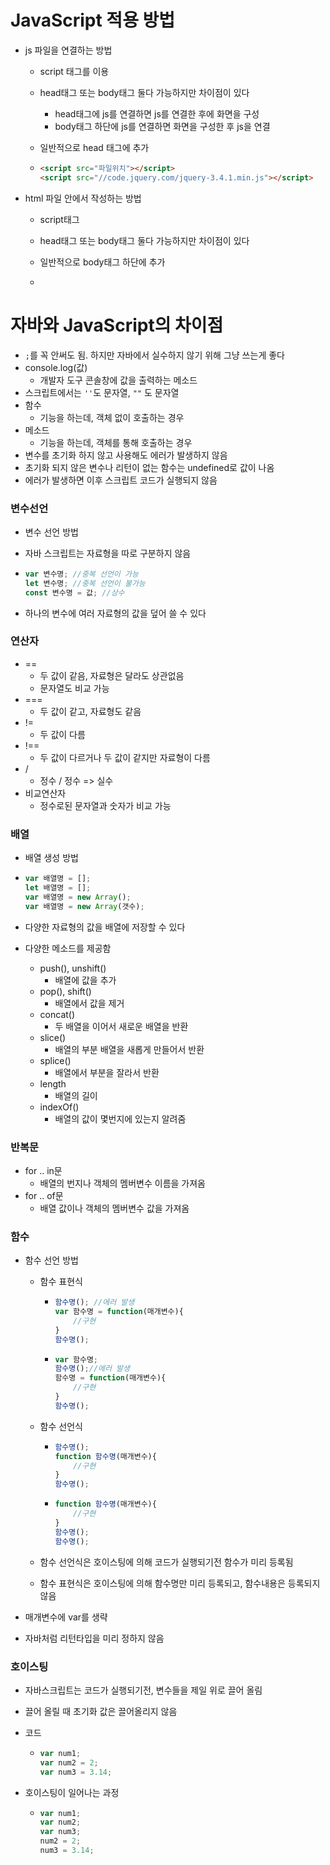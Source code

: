 #  JavaScript 적용 방법

* js 파일을 연결하는 방법

  * script 태그를 이용

  * head태그 또는 body태그 둘다 가능하지만 차이점이 있다

    * head태그에 js를 연결하면 js를 연결한 후에 화면을 구성
    * body태그 하단에 js를 연결하면 화면을 구성한 후 js을 연결

  * 일반적으로 head 태그에 추가

  * ```html
    <script src="파일위치"></script>
    <script src="//code.jquery.com/jquery-3.4.1.min.js"></script>
    ```

* html 파일 안에서 작성하는 방법

  * script태그

  * head태그 또는 body태그 둘다 가능하지만 차이점이 있다

  * 일반적으로 body태그 하단에 추가

  * ```html
    
    ```



# 자바와 JavaScript의 차이점

* `;`를 꼭 안써도 됨. 하지만 자바에서 실수하지 않기 위해 그냥 쓰는게 좋다
* console.log(값)
  * 개발자 도구 콘솔창에 값을 출력하는 메소드
* 스크립트에서는 `''`도 문자열, `""` 도 문자열
* 함수
  * 기능을 하는데, 객체 없이 호출하는 경우
* 메소드
  * 기능을 하는데, 객체를 통해 호출하는 경우
* 변수를 초기화 하지 않고 사용해도 에러가 발생하지 않음
* 초기화 되지 않은 변수나 리턴이 없는 함수는 undefined로 값이 나옴
* 에러가 발생하면 이후 스크립트 코드가 실행되지 않음

### 변수선언

* 변수 선언 방법

* 자바 스크립트는 자료형을 따로 구분하지 않음

* ```js
  var 변수명; //중복 선언이 가능
  let 변수명; //중복 선언이 불가능
  const 변수명 = 값; //상수
  ```

* 하나의 변수에 여러 자료형의 값을 덮어 쓸 수 있다



### 연산자

* ==
  * 두 값이 같음, 자료형은 달라도 상관없음
  * 문자열도 비교 가능
* ===
  * 두 값이 같고, 자료형도 같음
* !=
  * 두 값이 다름
* !==
  * 두 값이 다르거나 두 값이 같지만 자료형이 다름
* /
  * 정수 / 정수 => 실수
* 비교연산자
  * 정수로된 문자열과 숫자가 비교 가능



### 배열

* 배열 생성 방법

* ```js
  var 배열명 = [];
  let 배열명 = [];
  var 배열명 = new Array();
  var 배열명 = new Array(갯수);
  ```

* 다양한 자료형의 값을 배열에 저장할 수 있다

* 다양한 메소드를 제공함

  * push(), unshift()
    * 배열에 값을 추가
  * pop(), shift()
    * 배열에서 값을 제거
  * concat()
    * 두 배열을 이어서 새로운 배열을 반환
  * slice()
    * 배열의 부분 배열을 새롭게 만들어서 반환
  * splice()
    * 배열에서 부분을 잘라서 반환
  * length
    * 배열의 길이
  * indexOf()
    * 배열의 값이 몇번지에 있는지 알려줌

### 반복문

* for .. in문
  * 배열의 번지나 객체의 멤버변수 이름을 가져옴
* for .. of문
  * 배열 값이나 객체의 멤버변수 값을 가져옴



### 함수

* 함수 선언 방법

  * 함수 표현식

    * ```js
      함수명(); //에러 발생
      var 함수명 = function(매개변수){
          //구현
      }
      함수명();
      ```

    * ```js
      var 함수명;
      함수명();//에러 발생
      함수명 = function(매개변수){
          //구현
      }
      함수명();
      ```

  * 함수 선언식

    * ```js
      함수명();
      function 함수명(매개변수){
          //구현
      }
      함수명();
      ```

    * ```js
      function 함수명(매개변수){
          //구현
      }
      함수명();
      함수명();
      ```

      

  * 함수 선언식은 호이스팅에 의해 코드가 실행되기전 함수가 미리 등록됨

  * 함수 표현식은 호이스팅에 의해 함수명만 미리 등록되고, 함수내용은 등록되지 않음

* 매개변수에 var를 생략

* 자바처럼 리턴타입을 미리 정하지 않음



### 호이스팅

* 자바스크립트는 코드가 실행되기전, 변수들을 제일 위로 끌어 올림

* 끌어 올릴 때 초기화 값은 끌어올리지 않음

* 코드

  * ```js
    var num1;
    var num2 = 2;
    var num3 = 3.14;
    ```

* 호이스팅이 일어나는 과정

  * ```js
    var num1;
    var num2;
    var num3;
    num2 = 2;
    num3 = 3.14;
    ```

    

